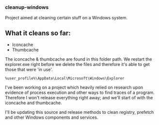 ### cleanup-windows

Project aimed at cleaning certain stuff on a Windows system.

## What it cleans so far:

* Iconcache
* Thumbcache

The iconcache & thumbcache are found in this folder path. We restart the explorer.exe right before we delete the files and therefore it's able to get those that were 'in use'.
```
%user_profile%\AppData\Local\Microsoft\Windows\Explorer
```

I've been working on a project which heavily relied on research upon evidence of process execution and other ways to find traces of a program. Therefore I won't release everything right away; and we'll start of with the iconcache and thumbcache.

I'll be updating this source and release methods to clean registry, prefetch and other Windows components and services.
